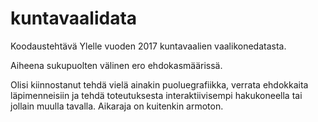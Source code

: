 # kuntavaalidata
Koodaustehtävä Ylelle vuoden 2017 kuntavaalien vaalikonedatasta.

Aiheena sukupuolten välinen ero ehdokasmäärissä.

Olisi kiinnostanut tehdä vielä ainakin puoluegrafiikka, verrata ehdokkaita läpimenneisiin ja tehdä toteutuksesta interaktiivisempi hakukoneella tai jollain muulla tavalla. Aikaraja on kuitenkin armoton.
